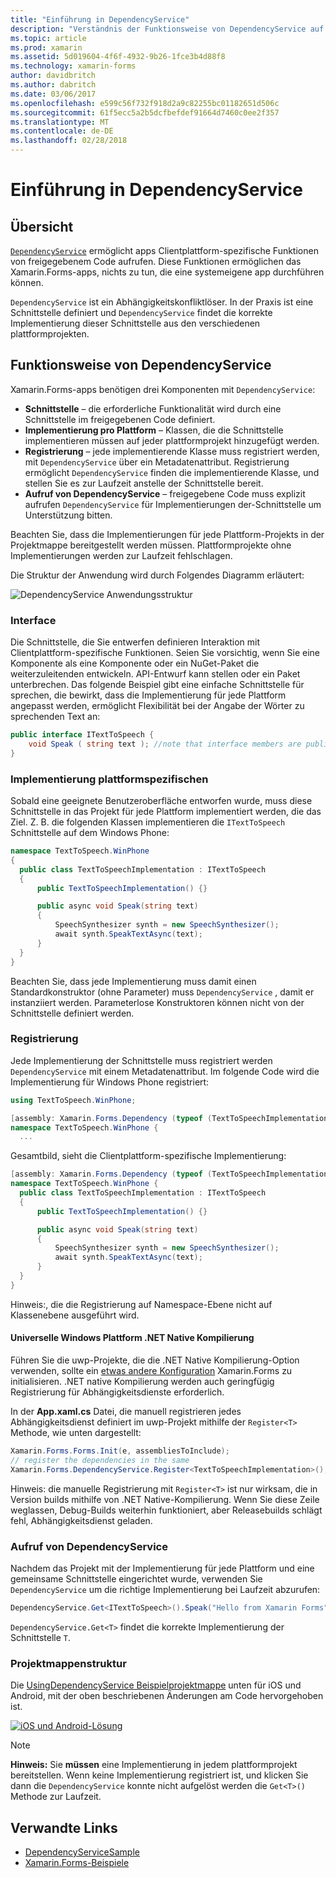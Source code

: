 ```yaml
---
title: "Einführung in DependencyService"
description: "Verständnis der Funktionsweise von DependencyService auf systemeigene Plattformfunktionen Zugriff"
ms.topic: article
ms.prod: xamarin
ms.assetid: 5d019604-4f6f-4932-9b26-1fce3b4d88f8
ms.technology: xamarin-forms
author: davidbritch
ms.author: dabritch
ms.date: 03/06/2017
ms.openlocfilehash: e599c56f732f918d2a9c82255bc01182651d506c
ms.sourcegitcommit: 61f5ecc5a2b5dcfbefdef91664d7460c0ee2f357
ms.translationtype: MT
ms.contentlocale: de-DE
ms.lasthandoff: 02/28/2018
---
```

# <a name="introduction-to-dependencyservice"></a>Einführung in DependencyService

## <a name="overview"></a>Übersicht

[`DependencyService`](https://developer.xamarin.com/api/type/Xamarin.Forms.DependencyService/) ermöglicht apps Clientplattform-spezifische Funktionen von freigegebenem Code aufrufen. Diese Funktionen ermöglichen das Xamarin.Forms-apps, nichts zu tun, die eine systemeigene app durchführen können.

`DependencyService` ist ein Abhängigkeitskonfliktlöser. In der Praxis ist eine Schnittstelle definiert und `DependencyService` findet die korrekte Implementierung dieser Schnittstelle aus den verschiedenen plattformprojekten.

## <a name="how-dependencyservice-works"></a>Funktionsweise von DependencyService

Xamarin.Forms-apps benötigen drei Komponenten mit `DependencyService`:

- **Schnittstelle** &ndash; die erforderliche Funktionalität wird durch eine Schnittstelle im freigegebenen Code definiert.
- **Implementierung pro Plattform** &ndash; Klassen, die die Schnittstelle implementieren müssen auf jeder plattformprojekt hinzugefügt werden.
- **Registrierung** &ndash; jede implementierende Klasse muss registriert werden, mit `DependencyService` über ein Metadatenattribut. Registrierung ermöglicht `DependencyService` finden die implementierende Klasse, und stellen Sie es zur Laufzeit anstelle der Schnittstelle bereit.
- **Aufruf von DependencyService** &ndash; freigegebene Code muss explizit aufrufen `DependencyService` für Implementierungen der-Schnittstelle um Unterstützung bitten.

Beachten Sie, dass die Implementierungen für jede Plattform-Projekts in der Projektmappe bereitgestellt werden müssen. Plattformprojekte ohne Implementierungen werden zur Laufzeit fehlschlagen.

Die Struktur der Anwendung wird durch Folgendes Diagramm erläutert:

![](introduction-images/overview-diagram.png "DependencyService Anwendungsstruktur")

### <a name="interface"></a>Interface

Die Schnittstelle, die Sie entwerfen definieren Interaktion mit Clientplattform-spezifische Funktionen. Seien Sie vorsichtig, wenn Sie eine Komponente als eine Komponente oder ein NuGet-Paket die weiterzuleitenden entwickeln. API-Entwurf kann stellen oder ein Paket unterbrechen. Das folgende Beispiel gibt eine einfache Schnittstelle für sprechen, die bewirkt, dass die Implementierung für jede Plattform angepasst werden, ermöglicht Flexibilität bei der Angabe der Wörter zu sprechenden Text an:

```csharp
public interface ITextToSpeech {
    void Speak ( string text ); //note that interface members are public by default
}
```

### <a name="implementation-per-platform"></a>Implementierung plattformspezifischen

Sobald eine geeignete Benutzeroberfläche entworfen wurde, muss diese Schnittstelle in das Projekt für jede Plattform implementiert werden, die das Ziel. Z. B. die folgenden Klassen implementieren die `ITextToSpeech` Schnittstelle auf dem Windows Phone:

```csharp
namespace TextToSpeech.WinPhone
{
  public class TextToSpeechImplementation : ITextToSpeech
  {
      public TextToSpeechImplementation() {}

      public async void Speak(string text)
      {
          SpeechSynthesizer synth = new SpeechSynthesizer();
          await synth.SpeakTextAsync(text);
      }
  }
}
```

Beachten Sie, dass jede Implementierung muss damit einen Standardkonstruktor (ohne Parameter) muss `DependencyService` , damit er instanziiert werden. Parameterlose Konstruktoren können nicht von der Schnittstelle definiert werden.

### <a name="registration"></a>Registrierung

Jede Implementierung der Schnittstelle muss registriert werden `DependencyService` mit einem Metadatenattribut. Im folgende Code wird die Implementierung für Windows Phone registriert:

```csharp
using TextToSpeech.WinPhone;

[assembly: Xamarin.Forms.Dependency (typeof (TextToSpeechImplementation))]
namespace TextToSpeech.WinPhone {
  ...
```

Gesamtbild, sieht die Clientplattform-spezifische Implementierung:

```csharp
[assembly: Xamarin.Forms.Dependency (typeof (TextToSpeechImplementation))]
namespace TextToSpeech.WinPhone {
  public class TextToSpeechImplementation : ITextToSpeech
  {
      public TextToSpeechImplementation() {}

      public async void Speak(string text)
      {
          SpeechSynthesizer synth = new SpeechSynthesizer();
          await synth.SpeakTextAsync(text);
      }
  }
}
```

Hinweis:, die die Registrierung auf Namespace-Ebene nicht auf Klassenebene ausgeführt wird.

#### <a name="universal-windows-platform-net-native-compilation"></a>Universelle Windows Plattform .NET Native Kompilierung

Führen Sie die uwp-Projekte, die die .NET Native Kompilierung-Option verwenden, sollte ein [etwas andere Konfiguration](~/xamarin-forms/platform/windows/installation/universal.md#target-invocation-exception) Xamarin.Forms zu initialisieren. .NET native Kompilierung werden auch geringfügig Registrierung für Abhängigkeitsdienste erforderlich.

In der **App.xaml.cs** Datei, die manuell registrieren jedes Abhängigkeitsdienst definiert im uwp-Projekt mithilfe der `Register<T>` Methode, wie unten dargestellt:

```csharp
Xamarin.Forms.Forms.Init(e, assembliesToInclude);
// register the dependencies in the same
Xamarin.Forms.DependencyService.Register<TextToSpeechImplementation>();
```

Hinweis: die manuelle Registrierung mit `Register<T>` ist nur wirksam, die in Version builds mithilfe von .NET Native-Kompilierung. Wenn Sie diese Zeile weglassen, Debug-Builds weiterhin funktioniert, aber Releasebuilds schlägt fehl, Abhängigkeitsdienst geladen.

### <a name="call-to-dependencyservice"></a>Aufruf von DependencyService

Nachdem das Projekt mit der Implementierung für jede Plattform und eine gemeinsame Schnittstelle eingerichtet wurde, verwenden Sie `DependencyService` um die richtige Implementierung bei Laufzeit abzurufen:

```csharp
DependencyService.Get<ITextToSpeech>().Speak("Hello from Xamarin Forms");
```

`DependencyService.Get<T>` findet die korrekte Implementierung der Schnittstelle `T`.

### <a name="solution-structure"></a>Projektmappenstruktur

Die [UsingDependencyService Beispielprojektmappe](https://developer.xamarin.com/samples/UsingDependencyService/) unten für iOS und Android, mit der oben beschriebenen Änderungen am Code hervorgehoben ist.

 [ ![iOS und Android-Lösung](introduction-images/solution-sml.png "DependencyService Beispiel Projektmappenstruktur")](introduction-images/solution.png "DependencyService Beispiel Projektmappenstruktur")

> [!NOTE]
> **Hinweis:** Sie **müssen** eine Implementierung in jedem plattformprojekt bereitstellen. Wenn keine Implementierung registriert ist, und klicken Sie dann die `DependencyService` konnte nicht aufgelöst werden die `Get<T>()` Methode zur Laufzeit.


## <a name="related-links"></a>Verwandte Links

- [DependencyServiceSample](https://developer.xamarin.com/samples/xamarin-forms/UsingDependencyService/)
- [Xamarin.Forms-Beispiele](https://developer.xamarin.com/samples/xamarin-forms/all/)
